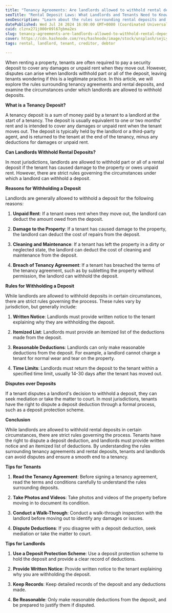 ```yaml
---
title: "Tenancy Agreements: Are landlords allowed to withhold rental deposits?"
seoTitle: "Rental Deposit Laws: What Landlords and Tenants Need to Know"
seoDescription: "Learn about the rules surrounding rental deposits and tenancy agreements. Find out when landlords can withhold deposits and how to dispute deductions. Get e"
datePublished: Wed Jul 24 2024 16:00:00 GMT+0000 (Coordinated Universal Time)
cuid: clznx271j000r09l67gbma2es
slug: tenancy-agreements-are-landlords-allowed-to-withhold-rental-deposits
cover: https://cdn.hashnode.com/res/hashnode/image/stock/unsplash/sejLyCD2UQE/upload/8f4e95e78a6728fba5c046e064dbde5c.jpeg
tags: rental, landlord, tenant, creditor, debtor

---
```


When renting a property, tenants are often required to pay a security deposit to cover any damages or unpaid rent when they move out. However, disputes can arise when landlords withhold part or all of the deposit, leaving tenants wondering if this is a legitimate practice. In this article, we will explore the rules surrounding tenancy agreements and rental deposits, and examine the circumstances under which landlords are allowed to withhold deposits.

**What is a Tenancy Deposit?**

A tenancy deposit is a sum of money paid by a tenant to a landlord at the start of a tenancy. The deposit is usually equivalent to one or two months' rent and is intended to cover any damages or unpaid rent when the tenant moves out. The deposit is typically held by the landlord or a third-party agent, and is returned to the tenant at the end of the tenancy, minus any deductions for damages or unpaid rent.

**Can Landlords Withhold Rental Deposits?**

In most jurisdictions, landlords are allowed to withhold part or all of a rental deposit if the tenant has caused damage to the property or owes unpaid rent. However, there are strict rules governing the circumstances under which a landlord can withhold a deposit.

**Reasons for Withholding a Deposit**

Landlords are generally allowed to withhold a deposit for the following reasons:

1. **Unpaid Rent**: If a tenant owes rent when they move out, the landlord can deduct the amount owed from the deposit.
    
2. **Damage to the Property**: If a tenant has caused damage to the property, the landlord can deduct the cost of repairs from the deposit.
    
3. **Cleaning and Maintenance**: If a tenant has left the property in a dirty or neglected state, the landlord can deduct the cost of cleaning and maintenance from the deposit.
    
4. **Breach of Tenancy Agreement**: If a tenant has breached the terms of the tenancy agreement, such as by subletting the property without permission, the landlord can withhold the deposit.
    

**Rules for Withholding a Deposit**

While landlords are allowed to withhold deposits in certain circumstances, there are strict rules governing the process. These rules vary by jurisdiction, but generally include:

1. **Written Notice**: Landlords must provide written notice to the tenant explaining why they are withholding the deposit.
    
2. **Itemized List**: Landlords must provide an itemized list of the deductions made from the deposit.
    
3. **Reasonable Deductions**: Landlords can only make reasonable deductions from the deposit. For example, a landlord cannot charge a tenant for normal wear and tear on the property.
    
4. **Time Limits**: Landlords must return the deposit to the tenant within a specified time limit, usually 14-30 days after the tenant has moved out.
    

**Disputes over Deposits**

If a tenant disputes a landlord's decision to withhold a deposit, they can seek mediation or take the matter to court. In most jurisdictions, tenants have the right to dispute a deposit deduction through a formal process, such as a deposit protection scheme.

**Conclusion**

While landlords are allowed to withhold rental deposits in certain circumstances, there are strict rules governing the process. Tenants have the right to dispute a deposit deduction, and landlords must provide written notice and an itemized list of deductions. By understanding the rules surrounding tenancy agreements and rental deposits, tenants and landlords can avoid disputes and ensure a smooth end to a tenancy.

**Tips for Tenants**

1. **Read the Tenancy Agreement**: Before signing a tenancy agreement, read the terms and conditions carefully to understand the rules surrounding deposits.
    
2. **Take Photos and Videos**: Take photos and videos of the property before moving in to document its condition.
    
3. **Conduct a Walk-Through**: Conduct a walk-through inspection with the landlord before moving out to identify any damages or issues.
    
4. **Dispute Deductions**: If you disagree with a deposit deduction, seek mediation or take the matter to court.
    

**Tips for Landlords**

1. **Use a Deposit Protection Scheme**: Use a deposit protection scheme to hold the deposit and provide a clear record of deductions.
    
2. **Provide Written Notice**: Provide written notice to the tenant explaining why you are withholding the deposit.
    
3. **Keep Records**: Keep detailed records of the deposit and any deductions made.
    
4. **Be Reasonable**: Only make reasonable deductions from the deposit, and be prepared to justify them if disputed.